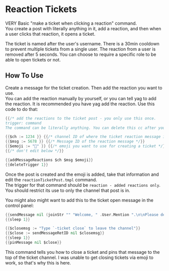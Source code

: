 # Reaction Tickets
VERY Basic "make a ticket when clicking a reaction" command.    
You create a post with literally anything in it, add a reaction, and then when a user clicks that reaction, it opens a ticket.

The ticket is named after the user's username. There is a 30min cooldown to prevent multiple tickets from a single user. The reaction from a user is removed after 5 seconds. You can choose to require a specific role to be able to open tickets or not.



## How To Use
Create a message for the ticket creation. Then add the reaction you want to use.     
You can add the reaction manually by yourself, or you can tell yag to add the reaction. It is recommended you have yag add the reaction. Use this code to do that:         
```go
{{/* add the reactions to the ticket post - you only use this once.
trigger: command     
The command can be literally anything. You can delete this cc after you use it the one time. */}}

{{$ch := 1234 }} {{/* channel ID of where the ticket reaction message is. */}}
{{$msg := 5678 }} {{/* Message ID of the reaction message */}}
{{$emoji := "📩" }} {{/* emoji you want to use for creating a ticket */}}
{{/* don't edit below */}}

{{addMessageReactions $ch $msg $emoji}}
{{deleteTrigger 1}}
```

Once the post is created and the emoji is added, take that information and edit the `reactionTicketPost.tmpl` command.      
The trigger for that command should be `reaction - added reactions only`. You should restrict its use to only the channel that post is in. 

You might also might want to add this to the ticket open message in the control panel:      
```go
{{sendMessage nil (joinStr "" "Welcome, " .User.Mention ".\n\nPlease describe the reasoning for opening this ticket. You can also upload screenshots.")}}
{{sleep 1}}

{{$closemsg := "Type `-ticket close` to leave the channel"}}
{{$close := sendMessageRetID nil $closemsg}}
{{sleep 1}}
{{pinMessage nil $close}}
```

This command tells you how to close a ticket and pins that message to the top of the ticket channel. I was unable to get closing tickets via emoji to work, so that's why this is here.
